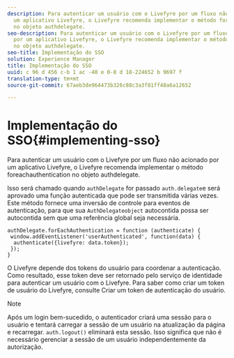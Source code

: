 ```yaml
---
description: Para autenticar um usuário com o Livefyre por um fluxo não acionado por
  um aplicativo Livefyre, o Livefyre recomenda implementar o método foreachauthentication
  no objeto authdelegate.
seo-description: Para autenticar um usuário com o Livefyre por um fluxo não acionado
  por um aplicativo Livefyre, o Livefyre recomenda implementar o método foreachauthentication
  no objeto authdelegate.
seo-title: Implementação do SSO
solution: Experience Manager
title: Implementação do SSO
uuid: c 96 d 456 c-b 1 ac -40 e 0-8 d 18-224652 b 9697 f
translation-type: tm+mt
source-git-commit: 67aeb3de964473b326c88c3a3f81ff48a6a12652

---
```



# Implementação do SSO{#implementing-sso}

Para autenticar um usuário com o Livefyre por um fluxo não acionado por um aplicativo Livefyre, o Livefyre recomenda implementar o método foreachauthentication no objeto authdelegate.

Isso será chamado quando `authDelegate` for passado `auth.delegate`e será aprovado uma função autenticada que pode ser transmitida várias vezes. Este método fornece uma inversão de controle para eventos de autenticação, para que sua `AuthDelegateobject` autocontida possa ser autocontida sem que uma referência global seja necessária.

```
authDelegate.forEachAuthentication = function (authenticate) { 
 window.addEventListener('userAuthenticated', function(data) { 
  authenticate({livefyre: data.token}); 
 }); 
}
```

O Livefyre depende dos tokens do usuário para coordenar a autenticação. Como resultado, esse token deve ser retornado pelo serviço de identidade para autenticar um usuário com o Livefyre. Para saber como criar um token de usuário do Livefyre, consulte Criar um token de autenticação do usuário.

>[!NOTE]
>
>Após um login bem-sucedido, o autenticador criará uma sessão para o usuário e tentará carregar a sessão de um usuário na atualização da página e recarregar. `auth.logout()` eliminará esta sessão. Isso significa que não é necessário gerenciar a sessão de um usuário independentemente da autorização.

